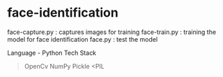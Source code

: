 # face-identification
face-capture.py : captures images for training 
face-train.py : training the model for face identification
face.py : test the model

Language - Python
Tech Stack
>OpenCv
>NumPy
>Pickle
<PIL
